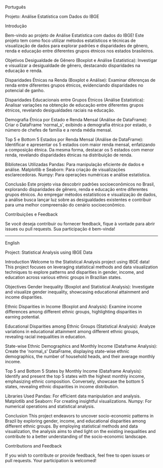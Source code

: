 Português

Projeto: Análise Estatística com Dados do IBGE

Introdução

Bem-vindo ao projeto de Análise Estatística com dados do IBGE! Este projeto tem como foco utilizar métodos estatísticos e técnicas de visualização de dados para explorar padrões e disparidades de gênero, renda e educação entre diferentes grupos étnicos nos estados brasileiros.

Objetivos
Desigualdade de Gênero (Boxplot e Análise Estatística):
Investigar e visualizar a desigualdade de gênero, destacando disparidades na educação e renda.

Disparidades Étnicas na Renda (Boxplot e Análise):
Examinar diferenças de renda entre diferentes grupos étnicos, evidenciando disparidades no potencial de ganho.

Disparidades Educacionais entre Grupos Étnicos (Análise Estatística):
Analisar variações na obtenção de educação entre diferentes grupos étnicos, revelando desigualdades raciais na educação.

Demografia Étnica por Estado e Renda Mensal (Análise de DataFrame):
Criar o DataFrame 'normal_s', exibindo a demografia étnica por estado, o número de chefes de família e a renda média mensal.

Top 5 e Bottom 5 Estados por Renda Mensal (Análise de DataFrame):
Identificar e apresentar os 5 estados com maior renda mensal, enfatizando a composição étnica. Da mesma forma, destacar os 5 estados com menor renda, revelando disparidades étnicas na distribuição de renda.

Bibliotecas Utilizadas
Pandas: Para manipulação eficiente de dados e análise.
Matplotlib e Seaborn: Para criação de visualizações esclarecedoras.
Numpy: Para operações numéricas e análise estatística.

Conclusão
Este projeto visa descobrir padrões socioeconômicos no Brasil, explorando disparidades de gênero, renda e educação entre diferentes grupos étnicos. Ao empregar métodos estatísticos e visualização de dados, a análise busca lançar luz sobre as desigualdades existentes e contribuir para uma melhor compreensão do cenário socioeconômico.

Contribuições e Feedback

Se você deseja contribuir ou fornecer feedback, fique à vontade para abrir issues ou pull requests. Sua participação é bem-vinda!

---------------------------------------------------------------------------------------


English

Project: Statistical Analysis using IBGE Data


Introduction
Welcome to the Statistical Analysis project using IBGE data! This project focuses on leveraging statistical methods and data visualization techniques to explore patterns and disparities in gender, income, and education across various ethnic groups in Brazilian states.


Objectives
Gender Inequality (Boxplot and Statistical Analysis):
Investigate and visualize gender inequality, showcasing educational attainment and income disparities.

Ethnic Disparities in Income (Boxplot and Analysis):
Examine income differences among different ethnic groups, highlighting disparities in earning potential.

Educational Disparities among Ethnic Groups (Statistical Analysis):
Analyze variations in educational attainment among different ethnic groups, revealing racial inequalities in education.

State-wise Ethnic Demographics and Monthly Income (Dataframe Analysis):
Create the 'normal_s' DataFrame, displaying state-wise ethnic demographics, the number of household heads, and their average monthly income.

Top 5 and Bottom 5 States by Monthly Income (Dataframe Analysis):
Identify and present the top 5 states with the highest monthly income, emphasizing ethnic composition. Conversely, showcase the bottom 5 states, revealing ethnic disparities in income distribution.

Libraries Used
Pandas: For efficient data manipulation and analysis.
Matplotlib and Seaborn: For creating insightful visualizations.
Numpy: For numerical operations and statistical analysis.

Conclusion
This project endeavors to uncover socio-economic patterns in Brazil by exploring gender, income, and educational disparities among different ethnic groups. By employing statistical methods and data visualization, the analysis aims to shed light on the existing inequalities and contribute to a better understanding of the socio-economic landscape.

Contributions and Feedback

If you wish to contribute or provide feedback, feel free to open issues or pull requests. Your participation is welcomed!

